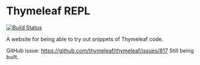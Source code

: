 
Thymeleaf REPL
==============

[![Build Status](https://travis-ci.com/ultraq/thymeleaf-repl.svg)](https://travis-ci.com/ultraq/thymeleaf-repl)

A website for being able to try out snippets of Thymeleaf code.

GitHub issue: https://github.com/thymeleaf/thymeleaf/issues/817  Still being
built.
